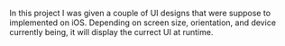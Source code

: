 In this project I was given a couple of UI designs that were suppose to implemented on iOS. Depending on screen size, orientation, and device currently being, it will display the currect UI at runtime.
